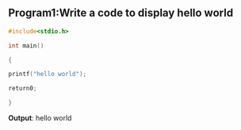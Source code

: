 ##  Program1:Write a code to display hello world
```C
#include<stdio.h>

int main()

{

printf("hello world");

return0;

}
```
**Output**: hello world  
